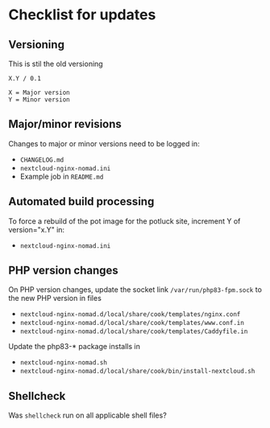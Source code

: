 # Checklist for updates

## Versioning
This is stil the old versioning
```
X.Y / 0.1

X = Major version
Y = Minor version
```

## Major/minor revisions
Changes to major or minor versions need to be logged in:
* `CHANGELOG.md`
* `nextcloud-nginx-nomad.ini`
* Example job in `README.md`

## Automated build processing
To force a rebuild of the pot image for the potluck site, increment Y of version="x.Y" in:
* `nextcloud-nginx-nomad.ini`

## PHP version changes
On PHP version changes, update the socket link `/var/run/php83-fpm.sock` to the new PHP version in files
* `nextcloud-nginx-nomad.d/local/share/cook/templates/nginx.conf`
* `nextcloud-nginx-nomad.d/local/share/cook/templates/www.conf.in`
* `nextcloud-nginx-nomad.d/local/share/cook/templates/Caddyfile.in`

Update the php83-* package installs in 
* `nextcloud-nginx-nomad.sh`
* `nextcloud-nginx-nomad.d/local/share/cook/bin/install-nextcloud.sh`

## Shellcheck
Was `shellcheck` run on all applicable shell files?
